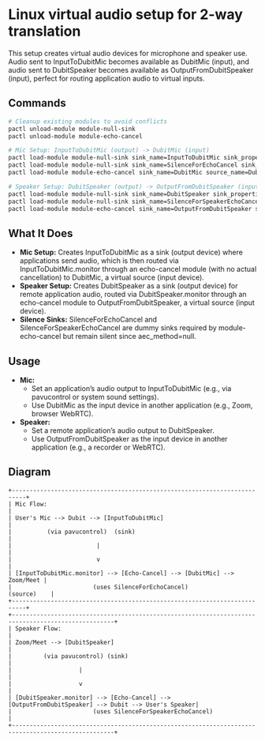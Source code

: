 # Linux virtual audio setup for 2-way translation

This setup creates virtual audio devices for microphone and speaker use. Audio sent to InputToDubitMic becomes available as DubitMic (input), and audio sent to DubitSpeaker becomes available as OutputFromDubitSpeaker (input), perfect for routing application audio to virtual inputs.

## Commands

```bash
# Cleanup existing modules to avoid conflicts
pactl unload-module module-null-sink
pactl unload-module module-echo-cancel

# Mic Setup: InputToDubitMic (output) -> DubitMic (input)
pactl load-module module-null-sink sink_name=InputToDubitMic sink_properties=device.description=InputToDubitMic
pactl load-module module-null-sink sink_name=SilenceForEchoCancel sink_properties=device.description=SilenceForEchoCancel
pactl load-module module-echo-cancel sink_name=DubitMic source_name=DubitMic source_master=InputToDubitMic.monitor sink_master=SilenceForEchoCancel aec_method=null source_properties=device.description=DubitMic sink_properties=device.description=DubitMic

# Speaker Setup: DubitSpeaker (output) -> OutputFromDubitSpeaker (input)
pactl load-module module-null-sink sink_name=DubitSpeaker sink_properties=device.description=DubitSpeaker
pactl load-module module-null-sink sink_name=SilenceForSpeakerEchoCancel sink_properties=device.description=SilenceForSpeakerEchoCancel
pactl load-module module-echo-cancel sink_name=OutputFromDubitSpeaker source_name=OutputFromDubitSpeaker source_master=DubitSpeaker.monitor sink_master=SilenceForSpeakerEchoCancel aec_method=null source_properties=device.description=OutputFromDubitSpeaker sink_properties=device.description=OutputFromDubitSpeaker
```

## What It Does

- **Mic Setup:** Creates InputToDubitMic as a sink (output device) where applications send audio, which is then routed via InputToDubitMic.monitor through an echo-cancel module (with no actual cancellation) to DubitMic, a virtual source (input device).
- **Speaker Setup:** Creates DubitSpeaker as a sink (output device) for remote application audio, routed via DubitSpeaker.monitor through an echo-cancel module to OutputFromDubitSpeaker, a virtual source (input device).
- **Silence Sinks:** SilenceForEchoCancel and SilenceForSpeakerEchoCancel are dummy sinks required by module-echo-cancel but remain silent since aec_method=null.

## Usage

- **Mic:**
  - Set an application’s audio output to InputToDubitMic (e.g., via pavucontrol or system sound settings).
  - Use DubitMic as the input device in another application (e.g., Zoom, browser WebRTC).
- **Speaker:**
  - Set a remote application’s audio output to DubitSpeaker.
  - Use OutputFromDubitSpeaker as the input device in another application (e.g., a recorder or WebRTC).

## Diagram

```
+--------------------------------------------------------------------------+
| Mic Flow:                                                                |
| User's Mic --> Dubit --> [InputToDubitMic]                               |
|          (via pavucontrol)  (sink)                                       |
|                        |                                                 |
|                        v                                                 |
| [InputToDubitMic.monitor] --> [Echo-Cancel] --> [DubitMic] --> Zoom/Meet |
|                       (uses SilenceForEchoCancel)            (source)    |
+--------------------------------------------------------------------------+
+---------------------------------------------------------------------------------------------------+
| Speaker Flow:                                                                                     |
| Zoom/Meet --> [DubitSpeaker]                                                                      |
|         (via pavucontrol) (sink)                                                                  |
|                   |                                                                               |
|                   v                                                                               |
| [DubitSpeaker.monitor] --> [Echo-Cancel] --> [OutputFromDubitSpeaker] --> Dubit --> User's Speaker|
|                       (uses SilenceForSpeakerEchoCancel)                                          |
+---------------------------------------------------------------------------------------------------+
```
